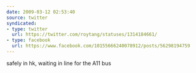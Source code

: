 ```yaml
---
date: 2009-03-12 02:53:40
source: twitter
syndicated:
- type: twitter
  url: https://twitter.com/roytang/statuses/1314184661/
- type: facebook
  url: https://www.facebook.com/10155666240078912/posts/56298194759
---
```


safely in hk, waiting in line for the A11 bus